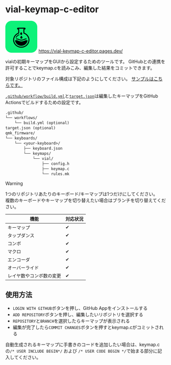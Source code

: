 # vial-keymap-c-editor

<img src="public/icon.svg" width=100px></img>
https://vial-keymap-c-editor.pages.dev/

vialの初期キーマップをGUIから設定するためのツールです。 GitHubとの連携を許可することでkeymap.cを読みこみ、編集した結果をコミットできます。

対象リポジトリのファイル構成は下記のようにしてください。
[サンプルはこちらです。](https://github.com/sekigon-gonnoc/auto-kdk-tutorial-data-wired-controller)  

[`.github/workflow/build.yml`](https://github.com/sekigon-gonnoc/auto-kdk-tutorial-data-wired-controller/blob/main/.github/workflows/build.yml)と[`target.json`](https://github.com/sekigon-gonnoc/auto-kdk-tutorial-data-wired-controller/blob/main/target.json)は編集したキーマップをGitHub Actionsでビルドするための設定です。

```
.github/
└── workflows/
    └── build.yml (optional)
target.json (optional)
qmk_firmware/
└── keyboards/
    └── <your-keyboard>/
        ├── keyboard.json
        └── keymaps/
            └── vial/
                ├── config.h
                ├── keymap.c
                └── rules.mk
```

> [!warning]
> 1つのリポジトリあたりのキーボード/キーマップは1つだけにしてください。  
> 複数のキーボードやキーマップを切り替えたい場合はブランチを切り替えてください。

| 機能                     | 対応状況 |
| ------------------------ | -------- |
| キーマップ               | ✔        |
| タップダンス             | ✔        |
| コンボ                   | ✔        |
| マクロ                   | ✔        |
| エンコーダ               | ✔        |
| オーバーライド           | ✔        |
| レイヤ数やコンボ数の変更 | ✔        |

## 使用方法

* `LOGIN WITH GITHUB`ボタンを押し、GitHub Appをインストールする
* `ADD REPOSITORY`ボタンを押し、編集したいリポジトリを選択する
* `REPOSITORY`と`BRANCH`を選択したらキーマップが表示される
* 編集が完了したら`COMMIT CHANGES`ボタンを押すとkeymap.cがコミットされる

自動生成されるキーマップに手書きのコードを追加したい場合は、keymap.cの`/* USER INCLUDE BEGIN*/` および `/* USER CODE BEGIN */`で始まる部分に記入してください。